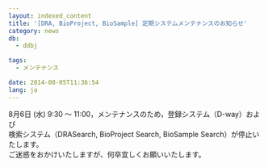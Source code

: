 ```yaml
---
layout: indexed_content
title: '[DRA, BioProject, BioSample] 定期システムメンテナンスのお知らせ'
category: news
db:
  - ddbj

tags:
  - メンテナンス

date: 2014-08-05T11:36:54
lang: ja
---
```


<p>8月6日 (水) 9:30 ～ 11:00，メンテナンスのため，登録システム（D-way）および<br>検索システム（DRASearch, BioProject Search, BioSample Search）が停止いたします。<br>ご迷惑をおかけいたしますが、何卒宜しくお願いいたします。</p>
